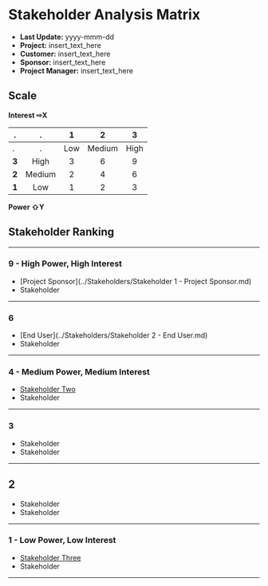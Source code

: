 # Stakeholder Analysis Matrix

- **Last Update:** yyyy-mmm-dd
- **Project:** insert_text_here
- **Customer:** insert_text_here
- **Sponsor:** insert_text_here
- **Project Manager:** insert_text_here

## Scale

**Interest ⇨X**

.     |   .    | **1** | **2**  | **3**
----- | :----: | :---: | :----: | :---:
.     |   .    |  Low  | Medium | High
**3** |  High  |   3   |   6    |   9
**2** | Medium |   2   |   4    |   6
**1** |  Low   |   1   |   2    |   3

**Power ⇧Y**

## Stakeholder Ranking

--------------------------------------------------------------------------------

### 9 - High Power, High Interest

- [Project Sponsor](../Stakeholders/Stakeholder 1 - Project Sponsor.md)
- Stakeholder

--------------------------------------------------------------------------------

### 6

- [End User](../Stakeholders/Stakeholder 2 - End User.md)
- Stakeholder

--------------------------------------------------------------------------------

### 4 - Medium Power, Medium Interest

- [Stakeholder Two](./stakeholder_two.md)
- Stakeholder

--------------------------------------------------------------------------------

### 3

- Stakeholder
- Stakeholder

--------------------------------------------------------------------------------

## 2

- Stakeholder
- Stakeholder

--------------------------------------------------------------------------------

### 1 - Low Power, Low Interest

- [Stakeholder Three](./stakeholder_three.md)
- Stakeholder

--------------------------------------------------------------------------------
